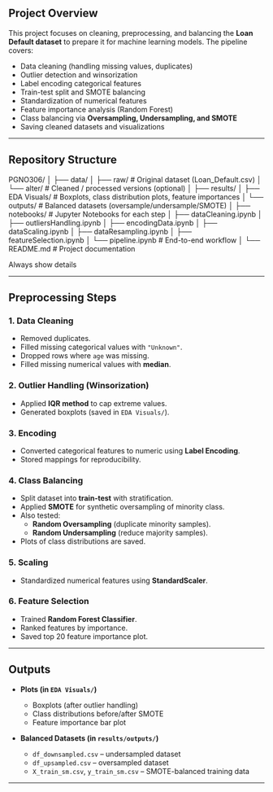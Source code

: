 ##  Project Overview

This project focuses on cleaning, preprocessing, and balancing the **Loan Default dataset** to prepare it for machine learning models. The pipeline covers:

- Data cleaning (handling missing values, duplicates)
- Outlier detection and winsorization
- Label encoding categorical features
- Train-test split and SMOTE balancing
- Standardization of numerical features
- Feature importance analysis (Random Forest)
- Class balancing via **Oversampling, Undersampling, and SMOTE**
- Saving cleaned datasets and visualizations

---

##  Repository Structure

PGNO306/
│
├── data/
│ ├── raw/ # Original dataset (Loan_Default.csv)
│ └── alter/ # Cleaned / processed versions (optional)
│
├── results/
│ ├── EDA Visuals/ # Boxplots, class distribution plots, feature importances
│ └── outputs/ # Balanced datasets (oversample/undersample/SMOTE)
│
├── notebooks/ # Jupyter Notebooks for each step
│ ├── dataCleaning.ipynb
│ ├── outliersHandling.ipynb
│ ├── encodingData.ipynb
│ ├── dataScaling.ipynb
│ ├── dataResampling.ipynb
│ ├── featureSelection.ipynb
│ └── pipeline.ipynb # End-to-end workflow
│
└── README.md # Project documentation

Always show details

---

##  Preprocessing Steps

### 1. **Data Cleaning**

- Removed duplicates.
- Filled missing categorical values with `"Unknown"`.
- Dropped rows where `age` was missing.
- Filled missing numerical values with **median**.

### 2. **Outlier Handling (Winsorization)**

- Applied **IQR method** to cap extreme values.
- Generated boxplots (saved in `EDA Visuals/`).

### 3. **Encoding**

- Converted categorical features to numeric using **Label Encoding**.
- Stored mappings for reproducibility.

### 4. **Class Balancing**

- Split dataset into **train-test** with stratification.
- Applied **SMOTE** for synthetic oversampling of minority class.
- Also tested:
  - **Random Oversampling** (duplicate minority samples).
  - **Random Undersampling** (reduce majority samples).
- Plots of class distributions are saved.

### 5. **Scaling**

- Standardized numerical features using **StandardScaler**.

### 6. **Feature Selection**

- Trained **Random Forest Classifier**.
- Ranked features by importance.
- Saved top 20 feature importance plot.

---

##  Outputs

- **Plots (in `EDA Visuals/`)**

  - Boxplots (after outlier handling)
  - Class distributions before/after SMOTE
  - Feature importance bar plot

- **Balanced Datasets (in `results/outputs/`)**
  - `df_downsampled.csv` – undersampled dataset
  - `df_upsampled.csv` – oversampled dataset
  - `X_train_sm.csv`, `y_train_sm.csv` – SMOTE-balanced training data

---
